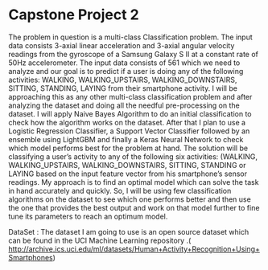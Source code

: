 # Capstone Project 2
 
The problem in question is a multi-class Classification problem. The input data consists 3-axial linear acceleration and 3-axial angular velocity readings from the gyroscope of a Samsung Galaxy S II at a constant rate of 50Hz accelerometer. The input data consists of 561 which we need to analyze and our goal is to predict if a user is doing any of the following activities: WALKING, WALKING_UPSTAIRS, WALKING_DOWNSTAIRS, SITTING, STANDING, LAYING from their smartphone activity. 
                          I will be approaching this as any other multi-class classification problem and after analyzing the dataset and doing all the needful pre-processing on the dataset. I will apply Naive Bayes Algorithm to do an initial classification to check how the algorithm works on the dataset. After that I plan to use a Logistic Regression Classifier, a Support Vector Classifier followed by an ensemble using LightGBM and finally a Keras Neural Network to check which model performs best for the problem at hand. The solution will be classifying a user’s activity to any of the following six activities: (WALKING, WALKING_UPSTAIRS, WALKING_DOWNSTAIRS, SITTING, STANDING or LAYING based on the input feature vector from his smartphone’s sensor readings. 
                           My approach is to find an optimal model which can solve the task in hand accurately and quickly. So, I will be using few classification algorithms on the dataset to see which one performs better and then use the one that provides the best output and work on that model further to fine tune its parameters to reach an optimum model.

DataSet :
The dataset I am going to use is an open source dataset which can be found in the UCI Machine Learning repository .( http://archive.ics.uci.edu/ml/datasets/Human+Activity+Recognition+Using+Smartphones)
